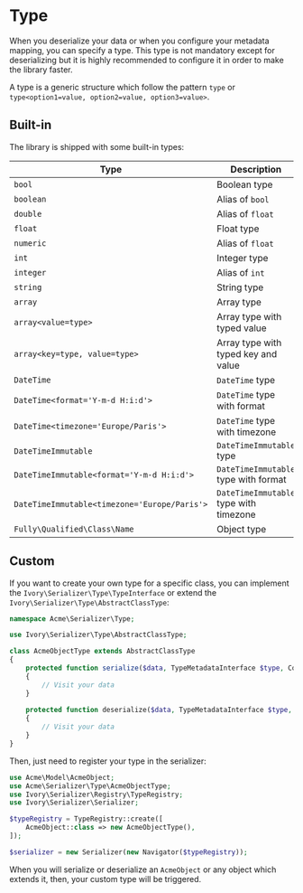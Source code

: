 # Type

When you deserialize your data or when you configure your metadata mapping, you can specify a type. This type is not 
mandatory except for deserializing but it is highly recommended to configure it in order to make the library faster.

A type is a generic structure which follow the pattern `type` or `type<option1=value, option2=value, option3=value>`.

## Built-in

The library is shipped with some built-in types:

| Type                                         | Description                            |
| -------------------------------------------- | -------------------------------------- |
| `bool`                                       | Boolean type                           |
| `boolean`                                    | Alias of `bool`                        |
| `double`                                     | Alias of `float`                       |
| `float`                                      | Float type                             |
| `numeric`                                    | Alias of `float`                       |
| `int`                                        | Integer type                           |
| `integer`                                    | Alias of `int`                         |
| `string`                                     | String type                            |
| `array`                                      | Array type                             |
| `array<value=type>`                          | Array type with typed value            |
| `array<key=type, value=type>`                | Array type with typed key and value    |
| `DateTime`                                   | `DateTime` type                        |
| `DateTime<format='Y-m-d H:i:d'>`             | `DateTime` type with format            |
| `DateTime<timezone='Europe/Paris'>`          | `DateTime` type with timezone          |
| `DateTimeImmutable`                          | `DateTimeImmutable` type               |
| `DateTimeImmutable<format='Y-m-d H:i:d'>`    | `DateTimeImmutable` type with format   |
| `DateTimeImmutable<timezone='Europe/Paris'>` | `DateTimeImmutable` type with timezone |
| `Fully\Qualified\Class\Name`                 | Object type                            |

## Custom

If you want to create your own type for a specific class, you can implement the `Ivory\Serializer\Type\TypeInterface`
or extend the `Ivory\Serializer\Type\AbstractClassType`:

``` php
namespace Acme\Serializer\Type;

use Ivory\Serializer\Type\AbstractClassType;

class AcmeObjectType extends AbstractClassType
{
    protected function serialize($data, TypeMetadataInterface $type, ContextInterface $context)
    {
        // Visit your data
    }
    
    protected function deserialize($data, TypeMetadataInterface $type, ContextInterface $context)
    {
        // Visit your data
    }
}
```

Then, just need to register your type in the serializer:

``` php
use Acme\Model\AcmeObject;
use Acme\Serializer\Type\AcmeObjectType;
use Ivory\Serializer\Registry\TypeRegistry;
use Ivory\Serializer\Serializer;

$typeRegistry = TypeRegistry::create([
    AcmeObject::class => new AcmeObjectType(), 
]);

$serializer = new Serializer(new Navigator($typeRegistry));
```

When you will serialize or deserialize an `AcmeObject` or any object which extends it, then, your custom type will be 
triggered. 
